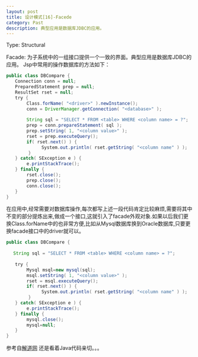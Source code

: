 ```yaml
---
layout: post
title: 设计模式[16]-Facede
category: Past
description: 典型应用是数据库JDBC的应用。
---
```


Type: Structural

Facade: 为子系统中的一组接口提供一个一致的界面。典型应用是数据库JDBC的应用。
Jsp中常用的操作数据库的方法如下：

```java
public class DBCompare {  
　　Connection conn = null;  
　　PreparedStatement prep = null;  
　　ResultSet rset = null;   
　　try {  
　　 　　Class.forName( "<driver>" ).newInstance();  
　　　　 conn = DriverManager.getConnection( "<database>" );  
　　　　  
　　　　 String sql = "SELECT * FROM <table> WHERE <column name> = ?";  
　　　　 prep = conn.prepareStatement( sql );  
　　　　 prep.setString( 1, "<column value>" );  
　　　　 rset = prep.executeQuery();  
　　　　 if( rset.next() ) {  
　　　　　　　　System.out.println( rset.getString( "<column name" ) );  
　　　　　}  
　　} catch( SException e ) {  
　　　　 e.printStackTrace();  
　　} finally {  
　　　　 rset.close();  
　　　　 prep.close();  
　　　　 conn.close();  
　　}  
} 
```

在应用中,经常需要对数据库操作,每次都写上述一段代码肯定比较麻烦,需要将其中不变的部分提炼出来,做成一个接口,这就引入了facade外观对象.如果以后我们更换Class.forName中的<driver>也非常方便,比如从Mysql数据库换到Oracle数据库,只要更换facade接口中的driver就可以。

```java
public class DBCompare {  
  
　 String sql = "SELECT * FROM <table> WHERE <column name> = ?";　　  
  
　　try {  
　　 　　Mysql msql=new mysql(sql);  
　　　　 msql.setString( 1, "<column value>" );  
　　　　 rset = msql.executeQuery();  
　　　　 if( rset.next() ) {  
　　　　　　　　System.out.println( rset.getString( "<column name" ) );  
　　　　　}  
　　} catch( SException e ) {  
　　　　 e.printStackTrace();  
　　} finally {  
　　　　 mysql.close();  
　　　　 mysql=null;  
　　}  
}
```

参考自[解道网](http://www.jdon.com/designpatterns/designpattern_Facade.htm)
还是看着Java代码亲切。。。
